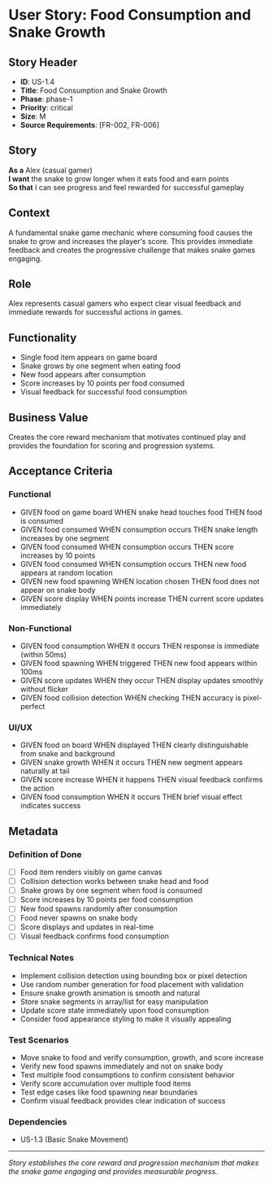 # User Story: Food Consumption and Snake Growth

## Story Header
- **ID**: US-1.4
- **Title**: Food Consumption and Snake Growth
- **Phase**: phase-1
- **Priority**: critical
- **Size**: M
- **Source Requirements**: [FR-002, FR-006]

## Story
**As a** Alex (casual gamer)  
**I want** the snake to grow longer when it eats food and earn points  
**So that** I can see progress and feel rewarded for successful gameplay

## Context
A fundamental snake game mechanic where consuming food causes the snake to grow and increases the player's score. This provides immediate feedback and creates the progressive challenge that makes snake games engaging.

## Role
Alex represents casual gamers who expect clear visual feedback and immediate rewards for successful actions in games.

## Functionality
- Single food item appears on game board
- Snake grows by one segment when eating food
- New food appears after consumption
- Score increases by 10 points per food consumed
- Visual feedback for successful food consumption

## Business Value
Creates the core reward mechanism that motivates continued play and provides the foundation for scoring and progression systems.

## Acceptance Criteria

### Functional
- GIVEN food on game board WHEN snake head touches food THEN food is consumed
- GIVEN food consumed WHEN consumption occurs THEN snake length increases by one segment
- GIVEN food consumed WHEN consumption occurs THEN score increases by 10 points
- GIVEN food consumed WHEN consumption occurs THEN new food appears at random location
- GIVEN new food spawning WHEN location chosen THEN food does not appear on snake body
- GIVEN score display WHEN points increase THEN current score updates immediately

### Non-Functional
- GIVEN food consumption WHEN it occurs THEN response is immediate (within 50ms)
- GIVEN food spawning WHEN triggered THEN new food appears within 100ms
- GIVEN score updates WHEN they occur THEN display updates smoothly without flicker
- GIVEN food collision detection WHEN checking THEN accuracy is pixel-perfect

### UI/UX
- GIVEN food on board WHEN displayed THEN clearly distinguishable from snake and background
- GIVEN snake growth WHEN it occurs THEN new segment appears naturally at tail
- GIVEN score increase WHEN it happens THEN visual feedback confirms the action
- GIVEN food consumption WHEN it occurs THEN brief visual effect indicates success

## Metadata

### Definition of Done
- [ ] Food item renders visibly on game canvas
- [ ] Collision detection works between snake head and food
- [ ] Snake grows by one segment when food is consumed
- [ ] Score increases by 10 points per food consumption
- [ ] New food spawns randomly after consumption
- [ ] Food never spawns on snake body
- [ ] Score displays and updates in real-time
- [ ] Visual feedback confirms food consumption

### Technical Notes
- Implement collision detection using bounding box or pixel detection
- Use random number generation for food placement with validation
- Ensure snake growth animation is smooth and natural
- Store snake segments in array/list for easy manipulation
- Update score state immediately upon food consumption
- Consider food appearance styling to make it visually appealing

### Test Scenarios
- Move snake to food and verify consumption, growth, and score increase
- Verify new food spawns immediately and not on snake body
- Test multiple food consumptions to confirm consistent behavior
- Verify score accumulation over multiple food items
- Test edge cases like food spawning near boundaries
- Confirm visual feedback provides clear indication of success

### Dependencies
- US-1.3 (Basic Snake Movement)

---

*Story establishes the core reward and progression mechanism that makes the snake game engaging and provides measurable progress.*